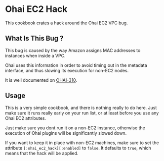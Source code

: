 # Ohai EC2 Hack

This cookbook crates a hack around the Ohai EC2 VPC bug.

## What Is This Bug ?

This bug is caused by the way Amazon assigns MAC addresses to instances when inside a VPC.

Ohai uses this information in order to avoid timing out in the metadata interface, and thus slowing its execution for non-EC2 nodes.

It is well documented on [OHAI-310](https://tickets.opscode.com/browse/OHAI-310).

## Usage

This is a very simple cookbook, and there is nothing really to do here. Just make sure it runs really early on your run list, or at least before you use any Ohai EC2 attributes.

Just make sure you dont run it on a non-EC2 instance, otherwise the execution of Ohai plugins will be significantly slowed down.

If you want to keep it in place with non-EC2 machines, make sure to set the attribute `[:ohai_ec2_hack][:enabled]` to `false`. It defaults to `true`, which means that the hack will be applied.

